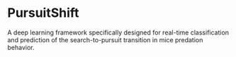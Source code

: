 # PursuitShift
A deep learning framework specifically designed for real-time classification and prediction of the search-to-pursuit transition in mice predation behavior.
